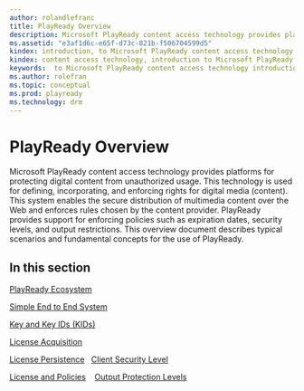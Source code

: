 ```yaml
---
author: rolandlefranc
title: PlayReady Overview
description: Microsoft PlayReady content access technology provides platforms for protecting digital content from unauthorized usage.
ms.assetid: "e3af1d6c-e65f-d73c-821b-f506704599d5"
kindex: introduction, to Microsoft PlayReady content access technology
kindex: content access technology, introduction to Microsoft PlayReady
keywords:  to Microsoft PlayReady content access technology introduction,  introduction to Microsoft PlayReady content access technology
ms.author: rolefran
ms.topic: conceptual
ms.prod: playready
ms.technology: drm
---
```



# PlayReady Overview

Microsoft PlayReady content access technology provides platforms for protecting digital content from unauthorized usage. This technology is used for defining, incorporating, and enforcing rights for digital media (content). This system enables the secure distribution of multimedia content over the Web and enforces rules chosen by the content provider. PlayReady provides support for enforcing policies such as expiration dates, security levels, and output restrictions. This overview document describes typical scenarios and fundamental concepts for the use of PlayReady.

## In this section

[PlayReady Ecosystem](ecosystem.md)

[Simple End to End System](simple-end-to-end-system.md)

[Key and Key IDs (KIDs)](key-and-key-ids-kids.md) 

[License Acquisition](license-acquisition.md) 

[License Persistence](license-persistence.md)
 
[Client Security Level](security-level.md)

[License and Policies](license-and-policies.md)
  
[Output Protection Levels](output-protection-levels.md)
